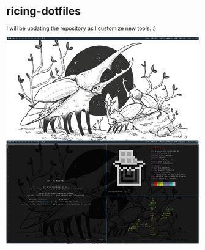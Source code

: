 # ricing-dotfiles

I will be updating the repository as I customize new tools. :)

![Screenshot](out.png)
